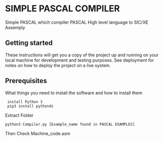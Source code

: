 # SIMPLE PASCAL COMPILER
Simple PASCAL which compiler PASCAL High level language to SIC/XE Assemply
## Getting started
These instructions will get you a copy of the project up and running on your local machine for development and testing purposes. See deployment for notes on how to deploy the project on a live system.
## Prerequisites
What things you need to install the software and how to install them 
```
 install Python 3
 pip3 install pythonds 
```
Extract Folder
```
python3 Compiler.py [Example_name found in PASCAL EXAMPLES]
```
Then Check Machine_code.asm
